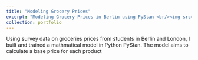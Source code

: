 ```yaml
---
title: "Modeling Grocery Prices"
excerpt: "Modeling Grocery Prices in Berlin using PyStan <br/><img src='/images/rsz_modeling.png'>"
collection: portfolio
---
```


Using survey data on groceries prices from students in Berlin and London, I built and trained a mathmatical model in Python PyStan. The model aims to calculate a base price for each product
